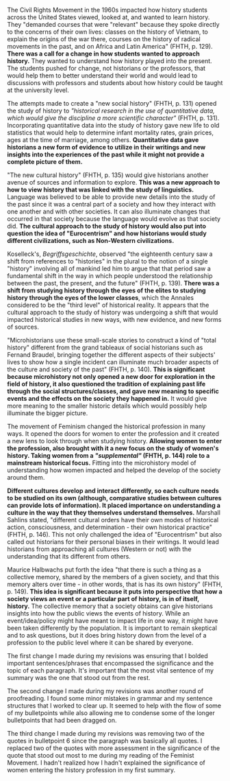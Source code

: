 The Civil Rights Movement in the 1960s impacted how history students across the United States viewed, looked at, and wanted to learn history. They "demanded courses that were "relevant" because they spoke directly to the concerns of their own lives: classes on the history of Vietnam, to explain the origins of the war there, courses on the history of radical movements in the past, and on Africa and Latin America" (FHTH, p. 129). **There was a call for a change in how students wanted to approach history.** They wanted to understand how history played into the present. The students pushed for change, not historians or the professors, that would help them to better understand their world and would lead to discussions with professors and students about how history could be taught at the university level. 

The attempts made to create a "new social history" (FHTH, p. 131) opened the study of history to *"historical research in the use of quantitative data, which would give the discipline a more scientific character"* (FHTH, p. 131). Incorporating quantitative data into the study of history gave new life to old statistics that would help to determine infant mortality rates, grain prices, ages at the time of marriage, among others. **Quantitative data gave historians a new form of evidence to utilize in their writings and new insights into the experiences of the past while it might not provide a complete picture of them.**

"The new cultural history" (FHTH, p. 135) would give historians another avenue of sources and information to explore. **This was a new approach to how to view history that was linked with the study of linguistics.** Language was believed to be able to provide new details into the study of the past since it was a central part of a society and how they interact with one another and with other societies. It can also illuminate changes that occurred in that society because the language would evolve as that society did. **The cultural approach to the study of history would also put into question the idea of "Eurocentrism" and how historians would study different civilizations, such as Non-Western civilizations.**

Koselleck's, *Begriffsgeschichte*, observed "the eighteenth century saw a shift from references to "histories" in the plural to the notion of a single "history" involving all of mankind led him to argue that that period saw a fundamental shift in the way in which people understood the relationship between the past, the present, and the future" (FHTH, p. 139). **There was a shift from studying history through the eyes of the elites to studying history through the eyes of the lower classes**, which the Annales considered to be the "third level" of historical reality. It appears that the cultural approach to the study of history was undergoing a shift that would impacted historical studies in new ways, with new evidence, and new forms of sources. 

"Microhistorians use these small-scale stories to construct a kind of "total history" different from the grand tableaux of social historians such as Fernand Braudel, bringing together the different aspects of their subjects' lives to show how a single incident can illuminate much broader aspects of the culture and society of the past" (FHTH, p. 140). **This is significant because microhistory not only opened a new door for exploration in the field of history, it also questioned the tradition of explaining past life through the social structures/classes, and gave new meaning to specific events and the effects on the society they happened in.** It would give more meaning to the smaller historic details which would possibly help illuminate the bigger picture.

The movement of Feminism changed the historical profession in many ways. It opened the doors for women to enter the profession and it created a new lens to look through when studying history. **Allowing women to enter the profession, also brought with it a new focus on the study of women's history. Taking women from a *"supplemental"* (FHTH, p. 144) role to a mainstream historical focus.** Fitting into the microhistory model of understanding how women impacted and helped the develop of the society around them.

**Different cultures develop and interact differently, so each culture needs to be studied on its own (although, comparative studies between cultures can provide lots of information). It placed importance on understanding a culture in the way that they themselves understand themselves.** Marshall Sahlins stated, "different cultural orders have their own modes of historical action, consciousness, and determination - their own historical practice" (FHTH, p. 146). This not only challenged the idea of "Eurocentrism" but also called out historians for their personal biases in their writings.  It would lead historians from approaching all cultures (Western or not) with the understanding that its different from others.

Maurice Halbwachs put forth the idea "that there is such a thing as a collective memory, shared by the members of a given society, and that this memory alters over time - in other words, that is has its own history" (FHTH, p. 149). **This idea is significant because it puts into perspective that how a society views an event or a particular part of history, is in of itself, history.** The collective memory that a society obtains can give historians insights into how the public views the events of history. While an event/idea/policy might have meant to impact life in one way, it might have been taken differently by the population. It is important to remain skeptical and to ask questions, but it does bring history down from the level of a profession to the public level where it can be shared by everyone. 


The first change I made during my revisions was ensuring that I bolded important sentences/phrases that encompassed the significance and the topic of each paragraph. It's important that the most vital sentence of my summary was the one that stood out from the rest. 

The second change I made during my revisions was another round of proofreading. I found some minor mistakes in grammar and my sentence structures that I worked to clear up. It seemed to help with the flow of some of my bulletpoints while also allowing me to condense some of the longer bulletpoints that had been dragged on. 

The third change I made during my revisions was removing two of the quotes in bulletpoint 6 since the paragraph was basically all quotes. I replaced two of the quotes with more assessment in the significance of the quote that stood out most to me during my reading of the Feminist Movement. I hadn't realized how I hadn't explained the significance of women entering the history profession in my first summary. 
